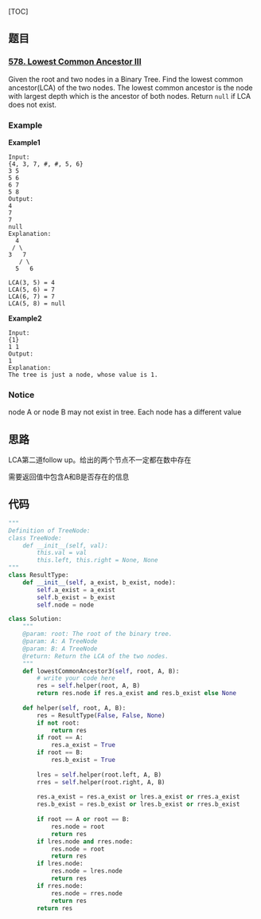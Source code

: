 [TOC]

## 题目

### [578. Lowest Common Ancestor III](https://www.lintcode.com/problem/lowest-common-ancestor-iii/description)

Given the root and two nodes in a Binary Tree. Find the lowest common ancestor(LCA) of the two nodes.
The lowest common ancestor is the node with largest depth which is the ancestor of both nodes.
Return `null` if LCA does not exist.

### Example

**Example1**

```
Input: 
{4, 3, 7, #, #, 5, 6}
3 5
5 6
6 7 
5 8
Output: 
4
7
7
null
Explanation:
  4
 / \
3   7
   / \
  5   6

LCA(3, 5) = 4
LCA(5, 6) = 7
LCA(6, 7) = 7
LCA(5, 8) = null
```

**Example2**

```
Input:
{1}
1 1
Output: 
1
Explanation:
The tree is just a node, whose value is 1.
```

### Notice

node A or node B may not exist in tree.
Each node has a different value

## 思路

LCA第二道follow up。给出的两个节点不一定都在数中存在

需要返回值中包含A和B是否存在的信息

## 代码

```python
"""
Definition of TreeNode:
class TreeNode:
    def __init__(self, val):
        this.val = val
        this.left, this.right = None, None
"""
class ResultType:
    def __init__(self, a_exist, b_exist, node):
        self.a_exist = a_exist
        self.b_exist = b_exist
        self.node = node

class Solution:
    """
    @param: root: The root of the binary tree.
    @param: A: A TreeNode
    @param: B: A TreeNode
    @return: Return the LCA of the two nodes.
    """
    def lowestCommonAncestor3(self, root, A, B):
        # write your code here
        res = self.helper(root, A, B)
        return res.node if res.a_exist and res.b_exist else None
        
    def helper(self, root, A, B):
        res = ResultType(False, False, None)
        if not root:
            return res
        if root == A:
            res.a_exist = True
        if root == B:
            res.b_exist = True
        
        lres = self.helper(root.left, A, B)
        rres = self.helper(root.right, A, B)
        
        res.a_exist = res.a_exist or lres.a_exist or rres.a_exist
        res.b_exist = res.b_exist or lres.b_exist or rres.b_exist
        
        if root == A or root == B:
            res.node = root
            return res
        if lres.node and rres.node:
            res.node = root
            return res
        if lres.node:
            res.node = lres.node
            return res
        if rres.node:
            res.node = rres.node
            return res
        return res
```

